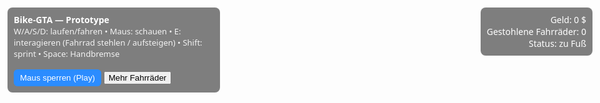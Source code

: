 <!doctype html>
<html lang="de">
<head>
<meta charset="utf-8" />
<meta name="viewport" content="width=device-width,initial-scale=1" />
<title>Bike-GTA (Prototype)</title>
<style>
  :root { --hud-bg: rgba(0,0,0,0.5); --hud-color: #fff; }
  body { margin:0; font-family:system-ui,Arial; height:200vh; /* hohe Seite: scrollen möglich */ }
  #gameCanvas { position:fixed; left:0; top:0; width:100vw; height:100vh; display:block; z-index:0; }
  #overlay { position:fixed; left:12px; top:12px; z-index:5; background:var(--hud-bg); color:var(--hud-color); padding:10px; border-radius:8px; max-width:320px; }
  #hud { position:fixed; right:12px; top:12px; z-index:5; background:var(--hud-bg); color:var(--hud-color); padding:10px;border-radius:8px;text-align:right; }
  #message { position:fixed; left:50%; bottom:18px; transform:translateX(-50%); z-index:5; background:var(--hud-bg); padding:10px 14px;border-radius:6px;color:var(--hud-color); display:none; }
  #minimap { position:fixed; right:12px; bottom:12px; width:160px; height:160px; background:rgba(255,255,255,0.06); border-radius:8px; z-index:5; }
  #controlsHint { font-size:13px; opacity:0.9; }
  #pageContent { position:relative; margin-top:100vh; background:#fafafa; padding:30px; z-index:1; }
  button { cursor:pointer; }
  .stat { font-weight:700; }
  #lockBtn { margin-top:8px; display:inline-block; padding:6px 10px; border-radius:6px; border:0; background:#2b8cff;color:white; }
</style>
</head>
<body>

<canvas id="gameCanvas"></canvas>

<div id="overlay">
  <div><strong>Bike-GTA — Prototype</strong></div>
  <div id="controlsHint">
    W/A/S/D: laufen/fahren • Maus: schauen • E: interagieren (Fahrrad stehlen / aufsteigen) • Shift: sprint • Space: Handbremse
  </div>
  <div style="margin-top:8px;">
    <button id="lockBtn">Maus sperren (Play)</button>
    <button id="spawnBtn">Mehr Fahrräder</button>
  </div>
</div>

<div id="hud">
  Geld: <span id="money">0</span> $<br>
  Gestohlene Fahrräder: <span id="stolen">0</span><br>
  Status: <span id="status">zu Fuß</span>
</div>

<div id="minimap"><canvas id="minimapCanvas" width="160" height="160"></canvas></div>
<div id="message"></div>

<!-- Seite weiter unten: Missions / Einstellungen (scrollbar demonstriert) -->
<div id="pageContent">
  <h2>Spiel-Info & Einstellungen</h2>
  <p>Die Seite ist bewusst länger gemacht, damit du nach unten scrollen kannst ohne dass das Spiel-Zeichenfeld verschwindet. Scrollen funktioniert normal solange die Maus *nicht* gesperrt ist. Mit dem Button <em>Maus sperren (Play)</em> aktivierst du PointerLock und das Spiel bekommt Maus-Eingabe.</p>
  <h3>Missionen</h3>
  <ul>
    <li>Stehle 5 Fahrräder und liefere sie zur Sammelstelle (Belohnung: 300$)</li>
    <li>Suche spezielle blaue Fahrräder (höherer Wert)</li>
  </ul>
  <h3>Hinweise</h3>
  <p>Dies ist ein Prototype. Wenn du möchtest, kann ich Multiplayer-Stuff, bessere Fahrphysik, Sounds, NPCs, Mission-Log und Map-Objekte hinzufügen.</p>
</div>

<!-- Three.js -->
<script src="https://cdn.jsdelivr.net/npm/three@0.155.0/build/three.min.js"></script>
<script src="https://cdn.jsdelivr.net/npm/three@0.155.0/examples/js/controls/PointerLockControls.js"></script>

<script>
// ---------- Globals ----------
const canvas = document.getElementById('gameCanvas');
const renderer = new THREE.WebGLRenderer({canvas, antialias:true});
renderer.setSize(window.innerWidth, window.innerHeight);

const scene = new THREE.Scene();
scene.background = new THREE.Color(0x87ceeb);

const camera = new THREE.PerspectiveCamera(75, window.innerWidth/window.innerHeight, 0.1, 1000);
camera.position.set(0,1.8,8);

const controls = new THREE.PointerLockControls(camera, document.body);
const lockBtn = document.getElementById('lockBtn');

let worldSize = 120;
let bikes = [];
let npcs = [];
let player = { money:0, stolen:0, mounted:null };
let move = { forward:false, back:false, left:false, right:false, sprint:false, brake:false };
let velocity = new THREE.Vector3();

// UI
const moneyEl = document.getElementById('money');
const stolenEl = document.getElementById('stolen');
const statusEl = document.getElementById('status');
const messageEl = document.getElementById('message');
const spawnBtn = document.getElementById('spawnBtn');

// Minimap
const miniCanvas = document.getElementById('minimapCanvas');
const mctx = miniCanvas.getContext('2d');

// ---------- Scene ----------
const hemi = new THREE.HemisphereLight(0xffffff, 0x444444, 0.9);
hemi.position.set(0,50,0); scene.add(hemi);
const dir = new THREE.DirectionalLight(0xffffff, 0.6); dir.position.set(-10,20,10); scene.add(dir);

// Boden
const groundMat = new THREE.MeshStandardMaterial({color:0x556b2f});
const ground = new THREE.Mesh(new THREE.PlaneGeometry(worldSize*2, worldSize*2), groundMat);
ground.rotation.x = -Math.PI/2; scene.add(ground);

// Gebäude / Hindernisse (einfach)
const boxGeo = new THREE.BoxGeometry(6,4,6);
for(let i=0;i<35;i++){
  const b = new THREE.Mesh(boxGeo, new THREE.MeshStandardMaterial({color:0x8b8b8b}));
  b.position.set((Math.random()-0.5)*(worldSize-20),2,(Math.random()-0.5)*(worldSize-20));
  b.rotation.y = Math.random()*Math.PI;
  scene.add(b);
}

// Spawn initial bikes
for(let i=0;i<18;i++){
  spawnBike(new THREE.Vector3((Math.random()-0.5)* (worldSize-10), 0.05, (Math.random()-0.5)*(worldSize-10)));
}

// simple NPCs (moving boxes)
for(let i=0;i<6;i++){
  const n = new THREE.Mesh(new THREE.BoxGeometry(1.5,1,3), new THREE.MeshStandardMaterial({color:0xff5555}));
  n.position.set((Math.random()-0.5)*(worldSize-10),0.5,(Math.random()-0.5)*(worldSize-10));
  n.userData = {dir: Math.random()*Math.PI*2, speed: 1 + Math.random()*1.5};
  scene.add(n); npcs.push(n);
}

// ---------- Functions ----------
function spawnBike(pos){
  const g = new THREE.Group();
  // frame
  const frame = new THREE.Mesh(new THREE.BoxGeometry(1.2,0.12,0.12), new THREE.MeshStandardMaterial({color:0x222222}));
  frame.position.set(0,0.55,0); frame.rotation.z = 0.12; g.add(frame);
  // wheels
  const wheelGeo = new THREE.TorusGeometry(0.42,0.09,8,16);
  const w1 = new THREE.Mesh(wheelGeo, new THREE.MeshStandardMaterial({color:0x000000}));
  w1.rotation.x = Math.PI/2; w1.position.set(0.65,0.22,0);
  const w2 = w1.clone(); w2.position.set(-0.65,0.22,0); g.add(w1); g.add(w2);
  // seat
  const seat = new THREE.Mesh(new THREE.BoxGeometry(0.32,0.06,0.22), new THREE.MeshStandardMaterial({color:0x331a00}));
  seat.position.set(0.0,0.78,0); g.add(seat);
  // handlebars
  const bar = new THREE.Mesh(new THREE.BoxGeometry(0.56,0.06,0.06), new THREE.MeshStandardMaterial({color:0x333333}));
  bar.position.set(0.95,0.82,0); g.add(bar);

  g.position.copy(pos);
  g.userData = {stolen:false, mounted:false, value: 30 + Math.floor(Math.random()*80)}; // value varies
  scene.add(g);
  bikes.push(g);
  return g;
}

function worldClamp(vec){
  vec.x = THREE.MathUtils.clamp(vec.x, -worldSize, worldSize);
  vec.z = THREE.MathUtils.clamp(vec.z, -worldSize, worldSize);
}

function showMessage(t, time=240){
  messageEl.style.display='block';
  messageEl.textContent = t;
  if(window._msgTimeout) clearTimeout(window._msgTimeout);
  window._msgTimeout = setTimeout(()=>{ messageEl.style.display='none'; }, time*4); // rough ms
}

function updateHUD(){
  moneyEl.textContent = player.money;
  stolenEl.textContent = player.stolen;
  statusEl.textContent = player.mounted ? 'auf Fahrrad' : 'zu Fuß';
}

// Interaction: try to steal / mount nearest bike in front of camera
const raycaster = new THREE.Raycaster();
function tryInteract(){
  const origin = camera.getWorldPosition(new THREE.Vector3());
  const dir = new THREE.Vector3(); camera.getWorldDirection(dir);
  raycaster.set(origin, dir);
  // flatten list of bike meshes
  const meshList = bikes.flatMap(b => b.children);
  const intersects = raycaster.intersectObjects(meshList, true);
  if(intersects.length > 0){
    // find parent group
    let obj = intersects[0].object;
    while(obj && !bikes.includes(obj)) obj = obj.parent;
    if(!obj) return;
    const dist = intersects[0].distance;
    if(dist > 3.2){ showMessage('Zu weit weg'); return; }
    // If not stolen -> steal it
    if(!obj.userData.stolen){
      obj.userData.stolen = true;
      player.money += obj.userData.value;
      player.stolen += 1;
      updateHUD();
      showMessage(`Fahrrad gestohlen! +${obj.userData.value} $`);
    } else {
      showMessage('Dieses Fahrrad wurde schon genommen');
    }
    // mount
    if(!obj.userData.mounted){
      player.mounted = obj;
      obj.userData.mounted = true;
      showMessage('Aufgestiegen');
      // attach camera behind bike when mounted (handled in loop)
    }
  } else {
    showMessage('Kein Fahrrad in Sicht');
  }
}

// Dismount function
function dismount(){
  if(player.mounted){
    player.mounted.userData.mounted = false;
    player.mounted = null;
    showMessage('Abgestiegen');
    updateHUD();
  }
}

// Input
window.addEventListener('keydown', (e)=>{
  if(e.code === 'KeyW') move.forward = true;
  if(e.code === 'KeyS') move.back = true;
  if(e.code === 'KeyA') move.left = true;
  if(e.code === 'KeyD') move.right = true;
  if(e.code === 'ShiftLeft') move.sprint = true;
  if(e.code === 'Space') move.brake = true;
  if(e.code === 'KeyE') tryInteract();
  if(e.code === 'KeyX') dismount();
});
window.addEventListener('keyup', (e)=>{
  if(e.code === 'KeyW') move.forward = false;
  if(e.code === 'KeyS') move.back = false;
  if(e.code === 'KeyA') move.left = false;
  if(e.code === 'KeyD') move.right = false;
  if(e.code === 'ShiftLeft') move.sprint = false;
  if(e.code === 'Space') move.brake = false;
});

// Lock controls via button
lockBtn.addEventListener('click', ()=>{
  if(document.pointerLockElement === null){
    controls.lock();
  } else {
    controls.unlock();
  }
});
controls.addEventListener('lock', ()=>{ lockBtn.textContent = 'Maus entsperren'; showMessage('Maus gesperrt — Steuerung aktiv'); });
controls.addEventListener('unlock', ()=>{ lockBtn.textContent = 'Maus sperren (Play)'; showMessage('Maus entsperrt — Seite scrollbar'); });

// spawn button
spawnBtn.addEventListener('click', ()=>{
  for(let i=0;i<6;i++){
    spawnBike(new THREE.Vector3((Math.random()-0.5)*(worldSize-10),0.05,(Math.random()-0.5)*(worldSize-10)));
  }
  showMessage('Neue Fahrräder gespawnt');
});

// Resize handling
window.addEventListener('resize', ()=>{
  renderer.setSize(window.innerWidth, window.innerHeight);
  camera.aspect = window.innerWidth/window.innerHeight; camera.updateProjectionMatrix();
});

// ---------- Game Loop ----------
let lastTime = performance.now();
function animate(t){
  requestAnimationFrame(animate);
  const dt = Math.min(0.05, (t - lastTime)/1000);
  lastTime = t;

  // NPC simple movement
  npcs.forEach(n=>{
    n.position.x += Math.cos(n.userData.dir) * n.userData.speed * dt;
    n.position.z += Math.sin(n.userData.dir) * n.userData.speed * dt;
    // bounce at borders
    if(Math.abs(n.position.x) > worldSize-5 || Math.abs(n.position.z) > worldSize-5) n.userData.dir += Math.PI;
  });

  // Player movement: if mounted -> move bike, else move controls object
  if(player.mounted){
    // simple bike steering
    const bike = player.mounted;
    // forward/back controls
    let targetSpeed = 0;
    if(move.forward) targetSpeed = 6;
    if(move.back) targetSpeed = -1.5;
    if(move.sprint) targetSpeed *= 1.5;
    // accelerate to target
    const current = velocity.length();
    const sign = (velocity.dot(new THREE.Vector3(Math.sin(bike.rotation.y),0,Math.cos(bike.rotation.y)))>=0)?1:-1;
    const forwardVec = new THREE.Vector3(Math.sin(bike.rotation.y),0,Math.cos(bike.rotation.y));
    // apply rotation from left/right
    if(move.left) bike.rotation.y += 0.03 * (move.sprint?1.4:1);
    if(move.right) bike.rotation.y -= 0.03 * (move.sprint?1.4:1);
    // apply acceleration along forward vector
    const accel = forwardVec.clone().multiplyScalar((targetSpeed - velocity.dot(forwardVec)) * 2 * dt);
    velocity.add(accel);
    // braking
    if(move.brake) velocity.multiplyScalar(0.92);
    // cap
    const max = 8 * (move.sprint?1.4:1);
    if(velocity.length() > max) velocity.setLength(max);
    // move bike position
    bike.position.addScaledVector(velocity, dt);
    // camera follows behind and slightly above
    const behind = new THREE.Vector3(0,1.2,2).applyAxisAngle(new THREE.Vector3(0,1,0), bike.rotation.y);
    const camTarget = bike.position.clone().add(behind);
    camera.position.lerp(camTarget, 0.18);
    camera.lookAt(bike.position.clone().add(new THREE.Vector3(0,0.9,0)));
    worldClamp(bike.position);
  } else {
    // on foot: use pointerlock controls object
    const obj = controls.getObject();
    // compute movement in camera direction
    const dirZ = (move.forward?1:0) - (move.back?1:0);
    const dirX = (move.right?1:0) - (move.left?1:0);
    let camDir = new THREE.Vector3(); camera.getWorldDirection(camDir); camDir.y = 0; camDir.normalize();
    const camRight = new THREE.Vector3().crossVectors(new THREE.Vector3(0,1,0), camDir).normalize();
    const moveVec = new THREE.Vector3();
    moveVec.addScaledVector(camDir, dirZ);
    moveVec.addScaledVector(camRight, dirX);
    if(moveVec.length() > 0) moveVec.normalize();
    const speed = 4 * (move.sprint?1.6:1);
    obj.position.addScaledVector(moveVec, speed * dt);
    camera.position.copy(obj.position).add(new THREE.Vector3(0,1.8,0));
    worldClamp(obj.position);
  }

  // rotate bike wheels visually
  bikes.forEach(b => {
    b.children.forEach(c => {
      // TorusGeometry check by geometry.parameters
      if(c.geometry && c.geometry.type === 'TorusGeometry') c.rotation.z += 0.2;
    });
  });

  // Mini-map render
  updateMinimap();

  // renderer
  renderer.render(scene, camera);
}
requestAnimationFrame(animate);

// ---------- Minimap ----------
function updateMinimap(){
  mctx.clearRect(0,0,miniCanvas.width,miniCanvas.height);
  // background
  mctx.fillStyle = '#082'; mctx.fillRect(0,0,miniCanvas.width,miniCanvas.height);
  // draw border center
  const scale = miniCanvas.width / (worldSize*2);
  // player dot
  let px = (camera.position.x + worldSize) * scale;
  let pz = (camera.position.z + worldSize) * scale;
  // bikes
  bikes.forEach(b=>{
    mctx.fillStyle = b.userData.stolen ? '#888' : '#ffd700';
    const bx = (b.position.x + worldSize) * scale;
    const bz = (b.position.z + worldSize) * scale;
    mctx.fillRect(bx-2, bz-2, 4, 4);
  });
  // player
  mctx.fillStyle = '#00f';
  mctx.beginPath(); mctx.arc(px, pz, 4, 0, Math.PI*2); mctx.fill();
}

// ---------- Initial setup ----------
updateHUD();
showMessage('Klicke "Maus sperren (Play)" um mit der Maus zu spielen. Drücke X zum Absteigen.');

// Place the controls object initial position
controls.getObject().position.set(0,0,0);
scene.add(controls.getObject());

</script>
</body>
</html>
